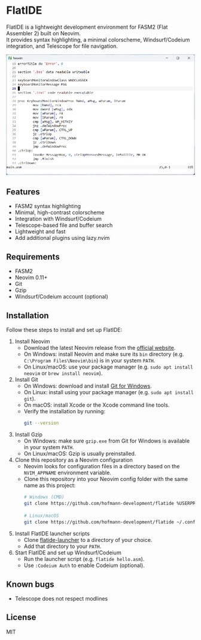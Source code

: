 # FlatIDE

FlatIDE is a lightweight development environment for FASM2 (Flat Assembler 2) built on Neovim.  
It provides syntax highlighting, a minimal colorscheme, Windsurf/Codeium integration, and Telescope for file navigation.

<img src="screenshot.png" alt="FlatIDE Screenshot" width="800">

## Features

- FASM2 syntax highlighting
- Minimal, high-contrast colorscheme
- Integration with Windsurf/Codeium
- Telescope-based file and buffer search
- Lightweight and fast
- Add additional plugins using lazy.nvim

## Requirements

- FASM2
- Neovim 0.11+
- Git
- Gzip
- Windsurf/Codeium account (optional)

## Installation

Follow these steps to install and set up FlatIDE:

1. Install Neovim
   - Download the latest Neovim release from the [official website](https://neovim.io/).
   - On Windows: install Neovim and make sure its `bin` directory (e.g. `C:\Program Files\Neovim\bin`) is in your system `PATH`.
   - On Linux/macOS: use your package manager (e.g. `sudo apt install neovim` or `brew install neovim`).
2. Install Git
   - On Windows: download and install [Git for Windows](https://gitforwindows.org/).
   - On Linux: install using your package manager (e.g. `sudo apt install git`).
   - On macOS: install Xcode or the Xcode command line tools.
   - Verify the installation by running:
     ```sh
     git --version
     ```
3. Install Gzip
   - On Windows: make sure `gzip.exe` from Git for Windows is available in your system `PATH`.  
   - On Linux/macOS: Gzip is usually preinstalled.
4. Clone this repository as a Neovim configuration
   - Neovim looks for configuration files in a directory based on the `NVIM_APPNAME` environment variable.
   - Clone this repository into your Neovim config folder with the same name as this project:
     ```sh
     # Windows (CMD)
     git clone https://github.com/hofmann-development/flatide %USERPROFILE%\flatide

     # Linux/macOS
     git clone https://github.com/hofmann-development/flatide ~/.config/flatide
     ```
5. Install FlatIDE launcher scripts
   - Clone [flatide-launcher](https://github.com/hofmann-development/flatide-launcher) to a directory of your choice.
   - Add that directory to your `PATH`.
6. Start FlatIDE and set up Windsurf/Codeium
   - Run the launcher script (e.g. `flatide hello.asm`).
   - Use `:Codeium Auth` to enable Codeium (optional).

## Known bugs

- Telescope does not respect modlines

## License

MIT
